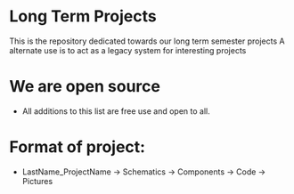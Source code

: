 # Long Term Projects
This is the repository dedicated towards our long term semester projects
A alternate use is to act as a legacy system for interesting projects

# We are open source
  - All additions to this list are free use and open to all.

# Format of project:
  - LastName_ProjectName
      -> Schematics
      -> Components
      -> Code
      -> Pictures
